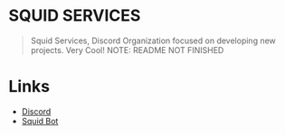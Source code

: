 # SQUID SERVICES
> Squid Services, Discord Organization focused on developing new projects. Very Cool!
NOTE: README NOT FINISHED
# Links
- [Discord](https://discord.gg/zbvPmEvqGj)
- [Squid Bot](https://discord.com/api/oauth2/authorize?client_id=857519396729389057&permissions=8&scope=bot%20applications.commands)
